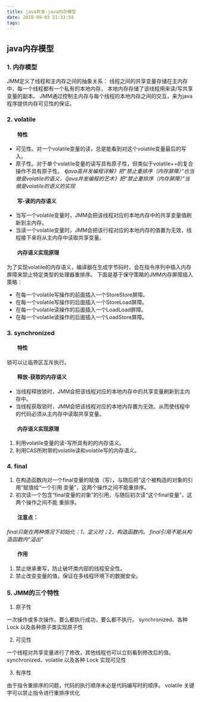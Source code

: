 ```yaml
---
title: java并发-java内存模型
date: 2018-09-03 21:33:54
tags:
---
```

## java内存模型

### 1. 内存模型

JMM定义了线程和主内存之间的抽象关系：
线程之间的共享变量存储在主内存中，每一个线程都有一个私有的本地内存，
本地内存存储了该线程用来读/写共享变量的副本。
JMM通过控制主内存与每个线程的本地内存之间的交互，来为java程序提供内存可见性的保证。

<!-- more -->

### 2. volatile

#### &emsp;&emsp;特性

* 可见性。对一个volatile变量的读，总是能看到对这个volatile变量最后的写入。
* 原子性。对于单个volatile变量的读写具有原子性，但类似于volatile++的复合操作不具有原子性。
_《java高并发编程详解》把“禁止重排序（内存屏障）”也当做是volatile的语义，《java并发编程的艺术》把“禁止重排序（内存屏障）”当做是volatile的语义的实现_

#### &emsp;&emsp;写-读的内存语义

* 当写一个volatile变量时，JMM会把该线程对应的本地内存中的共享变量值刷新到主内存。
* 当读一个volatile变量时，JMM会把该行程对应的本地内存的值置为无效，线程接下来将从主内存中读取共享变量。

#### &emsp;&emsp;内存语义实现原理

为了实现volatile的内存语义，编译器在生成字节码时，会在指令序列中插入内存屏障来禁止特定类型的处理器重排序。
下面是基于保守策略的JMM内存屏障插入策略：

* 在每一个volatile写操作的前面插入一个StoreStore屏障。
* 在每一个volatile写操作的后面插入一个StoreLoad屏障。
* 在每一个volatile读操作的后面插入一个LoadLoad屏障。
* 在每一个volatile读操作的后面插入一个LoadStore屏障。

### 3. synchronized

#### &emsp;&emsp;特性

锁可以让临界区互斥执行。

#### &emsp;&emsp;释放-获取的内存语义

* 当线程释放锁时，JMM会把该线程对应的本地内存中的共享变量刷新到主内存中。
* 当线程获取锁时，JMM会把该线程对应的本地内存置为无效。从而使线程中的代码必须从主内存中读取共享变量。 

#### &emsp;&emsp;内存语义实现原理

1. 利用volatile变量的读-写所具有的的内存语义。
2. 利用CAS所附带的volatile读和volatile写的内存语义。

### 4. final

1. 在构造函数内对一个final变量的赋值（写），与随后把“这个被构造的对象的引用”赋值给“一个引用
变量”，这两个操作之间不能重排序。
2. 初次读一个包含“final变量的对象”的引用，与随后初次读“这个final变量”，这两个操作之间不能
重排序。

#### &emsp;&emsp;注意点：
_final只能在两种情况下初始化：1，定义时；2，构造函数内。_
_final引用不能从构造函数内“溢出”_

#### &emsp;&emsp;作用
1. 禁止继承重写，防止破坏类内部的线程安全性。
2. 禁止改变变量的值，保证在多线程环境下的数据安全。


### 5. JMM的三个特性

1. 原子性

一次操作或多次操作。要么都执行成功，要么都不执行。
synchronized、各种 Lock 以及各种原子类实现原子性

2. 可见性

一个线程对共享变量进行了修改，其他线程也可以立刻看到修改后的值。
synchronized、volatile 以及各种 Lock 实现可见性

3. 有序性

由于指令重排序的问题，代码的执行顺序未必是代码编写时的顺序。
volatile 关键字可以禁止指令进行重排序优化